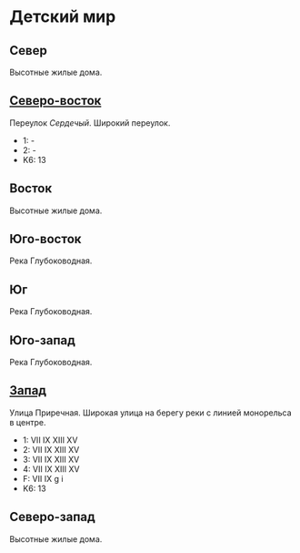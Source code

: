 # Детский мир

## Север

Высотные жилые дома.

## [Северо-восток](./590110.md)

Переулок *Сердечый*.
Широкий переулок.

* 1:    -
* 2:    -
* K6:   13

## Восток

Высотные жилые дома.

## Юго-восток

Река Глубоководная.

## Юг

Река Глубоководная.

## Юго-запад

Река Глубоководная.

## [Запад](./530115.md)

Улица Приречная.
Широкая улица на берегу реки с линией монорельса в центре.

* 1:    VII IX  XIII    XV
* 2:    VII IX  XIII    XV
* 3:    VII IX  XIII    XV
* 4:    VII IX  XIII    XV
* F:    VII IX
        g   i
* K6:   13

## Северо-запад

Высотные жилые дома.
